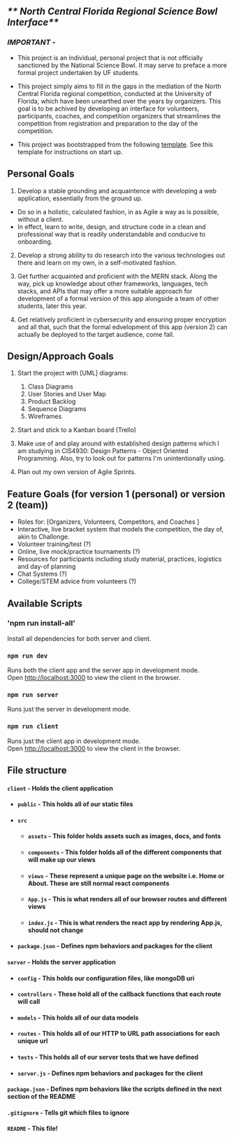 <!-- @format -->

## _** North Central Florida Regional Science Bowl Interface**_

### _**IMPORTANT**_ -

- This project is an individual, personal project that is not officially sanctioned by the National Science Bowl. It may serve to preface a more formal project undertaken by UF students.

- This project simply aims to fill in the gaps in the mediation of the North Central Florida regional competition, conducted at the University of Florida, which have been unearthed over the years by organizers. This goal is to be achived by developing an interface for volunteers, participants, coaches, and competition organizers that streamlines the competition from registration and preparation to the day of the competition.

- This project was bootstrapped from the following [template](https://github.com/rennemannd/MERN-Template). See this template for instructions on start up.

## Personal Goals

1. Develop a stable grounding and acquaintence with developing a web application, essentially from the ground up.

- Do so in a holistic, calculated fashion, in as Agile a way as is possible, without a client.
- In effect, learn to write, design, and structure code in a clean and professional way that is readily understandable and conducive to onboarding.

2. Develop a strong ability to do research into the various technologies out there and learn on my own, in a self-motivated fashion.

3. Get further acquainted and proficient with the MERN stack. Along the way, pick up knowledge about other frameworks, languages, tech stacks, and APIs that may offer a more suitable approach for development of a formal version of this app alongside a team of other students, later this year.

4. Get relatively proficient in cybersecurity and ensuring proper encryption and all that, such that the formal edvelopment of this app (version 2) can actually be deployed to the target audience, come fall.

## Design/Approach Goals

1. Start the project with [UML] diagrams:

   1. Class Diagrams
   2. User Stories and User Map
   3. Product Backlog
   4. Sequence Diagrams
   5. Wireframes

2. Start and stick to a Kanban board (Trello)

3. Make use of and play around with established design patterns which I am studying in CIS4930: Design Patterns - Object Oriented Programming. Also, try to look out for patterns I'm unintentionally using.

4. Plan out my own version of Agile Sprints.

## Feature Goals (for version 1 (personal) or version 2 (team))

- Roles for: [Organizers, Volunteers, Competitors, and Coaches ]
- Interactive, live bracket system that models the competition, the day of, akin to Challonge.
- Volunteer training/test (?)
- Online, live mock/practice tournaments (?)
- Resources for participants including study material, practices, logistics and day-of planning
- Chat Systems (?)
- College/STEM advice from volunteers (?)

## Available Scripts

### 'npm run install-all'

Install all dependencies for both server and client.

### `npm run dev`

Runs both the client app and the server app in development mode.<br>
Open [http://localhost:3000](http://localhost:3000) to view the client in the browser.

### `npm run server`

Runs just the server in development mode.<br>

### `npm run client`

Runs just the client app in development mode.<br>
Open [http://localhost:3000](http://localhost:3000) to view the client in the browser.

## File structure

#### `client` - Holds the client application

- #### `public` - This holds all of our static files
- #### `src`
  - #### `assets` - This folder holds assets such as images, docs, and fonts
  - #### `components` - This folder holds all of the different components that will make up our views
  - #### `views` - These represent a unique page on the website i.e. Home or About. These are still normal react components
  - #### `App.js` - This is what renders all of our browser routes and different views
  - #### `index.js` - This is what renders the react app by rendering App.js, should not change
- #### `package.json` - Defines npm behaviors and packages for the client

#### `server` - Holds the server application

- #### `config` - This holds our configuration files, like mongoDB uri
- #### `controllers` - These hold all of the callback functions that each route will call
- #### `models` - This holds all of our data models
- #### `routes` - This holds all of our HTTP to URL path associations for each unique url
- #### `tests` - This holds all of our server tests that we have defined
- #### `server.js` - Defines npm behaviors and packages for the client

#### `package.json` - Defines npm behaviors like the scripts defined in the next section of the README

#### `.gitignore` - Tells git which files to ignore

#### `README` - This file!
